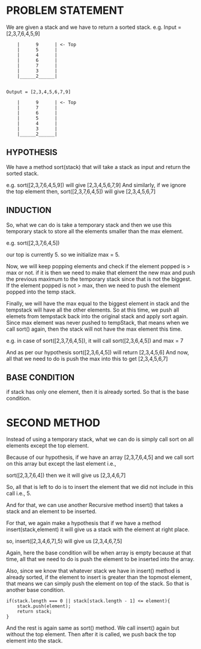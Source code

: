 # PROBLEM STATEMENT

We are given a stack and we have to return a sorted stack.
e.g.
    Input  = [2,3,7,6,4,5,9]
                     
        |      9      | <- Top
        |      5      |
        |      4      |
        |      6      |
        |      7      |
        |      3      |
        |______2______|


    Output = [2,3,4,5,6,7,9]

        |      9      | <- Top
        |      7      |
        |      6      |
        |      5      |
        |      4      |
        |      3      |
        |______2______|

## HYPOTHESIS

We have a method sort(stack) that will take a stack as input and return the sorted stack.

e.g. sort([2,3,7,6,4,5,9]) will give [2,3,4,5,6,7,9]
And similarly, if we ignore the top element then, sort([2,3,7,6,4,5]) will give [2,3,4,5,6,7]

## INDUCTION

So, what we can do is take a temporary stack and then we use this temporary stack to store all the elements smaller than the max element.

e.g. sort([2,3,7,6,4,5])

our top is currently 5. so we initialize max = 5.

Now, we will keep popping elements and check if the element popped is > max or not. if it is then we need to make that element the new max and push the previous maximum to the temporary stack since that is not the biggest. If the element popped is not > max, then we need to push the element popped into the temp stack.

Finally, we will have the max equal to the biggest element in stack and the tempstack will have all the other elements. So at this time, we push all elemets from tempstack back into the original stack and apply sort again. Since max element was never pushed to tempStack, that means when we call sort() again, then the stack will not have the max element this time.

e.g. in case of sort([2,3,7,6,4,5]), it will call sort([2,3,6,4,5]) and max = 7

And as per our hypothesis sort([2,3,6,4,5]) will return [2,3,4,5,6] And now, all that we need to do is push the max into this to get [2,3,4,5,6,7]


## BASE CONDITION

if stack has only one element, then it is already sorted. So that is the base condition. 


# SECOND METHOD

Instead of using a temporary stack, what we can do is simply call sort on all elements except the top element. 

Because of our hypothesis, if we have an array [2,3,7,6,4,5] and we call sort on this array but except the last element i.e.,

sort([2,3,7,6,4]) then we it will give us [2,3,4,6,7]

So, all that is left to do is to insert the element that we did not include in this call i.e., 5. 

And for that, we can use another Recursive method insert() that takes a stack and an element to be inserted.

For that, we again make a hypothesis that if we have a method insert(stack,element) it will give us a stack with the element at right place.

so, insert([2,3,4,6,7],5) will give us [2,3,4,6,7,5]

Again, here the base condition will be when array is empty because at that time, all that we need to do is push the element to be inserted into the array.

Also, since we know that whatever stack we have in insert() method is already sorted,  if the element to insert is greater than the topmost element, that means we can simply push the element on top of the stack. So that is another base condition.

    if(stack.length === 0 || stack[stack.length - 1] <= element){
        stack.push(element);
        return stack;
    }

And the rest is again same as sort() method. We call insert() again but without the top element. Then after it is called, we push back the top element into the stack.